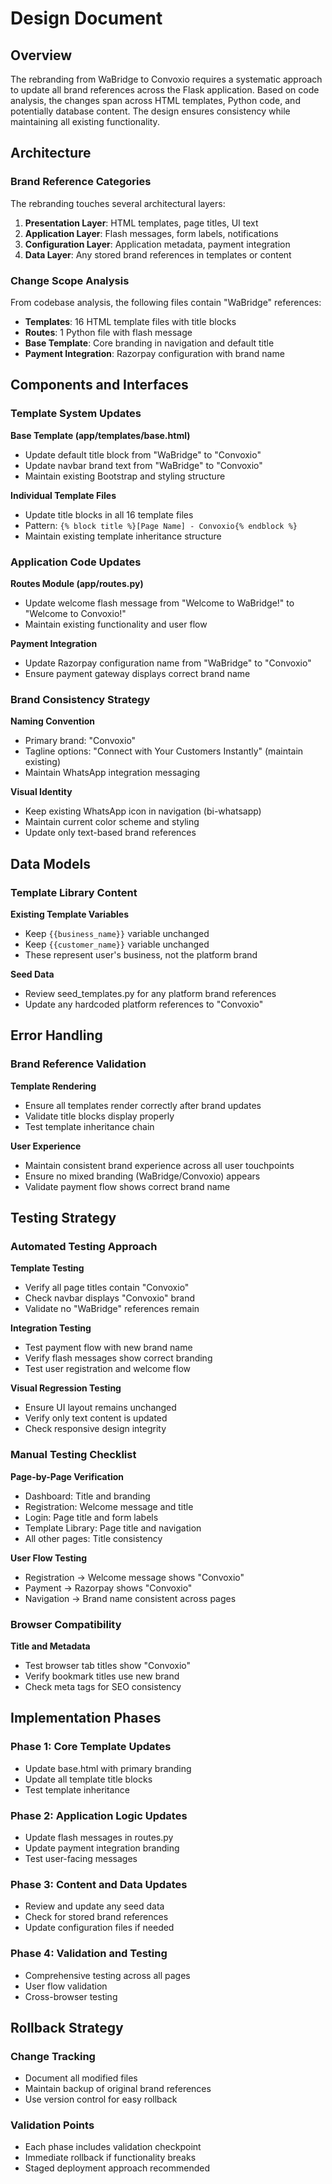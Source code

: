 # Design Document

## Overview

The rebranding from WaBridge to Convoxio requires a systematic approach to update all brand references across the Flask application. Based on code analysis, the changes span across HTML templates, Python code, and potentially database content. The design ensures consistency while maintaining all existing functionality.

## Architecture

### Brand Reference Categories

The rebranding touches several architectural layers:

1. **Presentation Layer**: HTML templates, page titles, UI text
2. **Application Layer**: Flash messages, form labels, notifications
3. **Configuration Layer**: Application metadata, payment integration
4. **Data Layer**: Any stored brand references in templates or content

### Change Scope Analysis

From codebase analysis, the following files contain "WaBridge" references:
- **Templates**: 16 HTML template files with title blocks
- **Routes**: 1 Python file with flash message
- **Base Template**: Core branding in navigation and default title
- **Payment Integration**: Razorpay configuration with brand name

## Components and Interfaces

### Template System Updates

**Base Template (app/templates/base.html)**
- Update default title block from "WaBridge" to "Convoxio"
- Update navbar brand text from "WaBridge" to "Convoxio"
- Maintain existing Bootstrap and styling structure

**Individual Template Files**
- Update title blocks in all 16 template files
- Pattern: `{% block title %}[Page Name] - Convoxio{% endblock %}`
- Maintain existing template inheritance structure

### Application Code Updates

**Routes Module (app/routes.py)**
- Update welcome flash message from "Welcome to WaBridge!" to "Welcome to Convoxio!"
- Maintain existing functionality and user flow

**Payment Integration**
- Update Razorpay configuration name from "WaBridge" to "Convoxio"
- Ensure payment gateway displays correct brand name

### Brand Consistency Strategy

**Naming Convention**
- Primary brand: "Convoxio"
- Tagline options: "Connect with Your Customers Instantly" (maintain existing)
- Maintain WhatsApp integration messaging

**Visual Identity**
- Keep existing WhatsApp icon in navigation (bi-whatsapp)
- Maintain current color scheme and styling
- Update only text-based brand references

## Data Models

### Template Library Content

**Existing Template Variables**
- Keep `{{business_name}}` variable unchanged
- Keep `{{customer_name}}` variable unchanged
- These represent user's business, not the platform brand

**Seed Data**
- Review seed_templates.py for any platform brand references
- Update any hardcoded platform references to "Convoxio"

## Error Handling

### Brand Reference Validation

**Template Rendering**
- Ensure all templates render correctly after brand updates
- Validate title blocks display properly
- Test template inheritance chain

**User Experience**
- Maintain consistent brand experience across all user touchpoints
- Ensure no mixed branding (WaBridge/Convoxio) appears
- Validate payment flow shows correct brand name

## Testing Strategy

### Automated Testing Approach

**Template Testing**
- Verify all page titles contain "Convoxio"
- Check navbar displays "Convoxio" brand
- Validate no "WaBridge" references remain

**Integration Testing**
- Test payment flow with new brand name
- Verify flash messages show correct branding
- Test user registration and welcome flow

**Visual Regression Testing**
- Ensure UI layout remains unchanged
- Verify only text content is updated
- Check responsive design integrity

### Manual Testing Checklist

**Page-by-Page Verification**
- Dashboard: Title and branding
- Registration: Welcome message and title
- Login: Page title and form labels
- Template Library: Page title and navigation
- All other pages: Title consistency

**User Flow Testing**
- Registration → Welcome message shows "Convoxio"
- Payment → Razorpay shows "Convoxio"
- Navigation → Brand name consistent across pages

### Browser Compatibility

**Title and Metadata**
- Test browser tab titles show "Convoxio"
- Verify bookmark titles use new brand
- Check meta tags for SEO consistency

## Implementation Phases

### Phase 1: Core Template Updates
- Update base.html with primary branding
- Update all template title blocks
- Test template inheritance

### Phase 2: Application Logic Updates
- Update flash messages in routes.py
- Update payment integration branding
- Test user-facing messages

### Phase 3: Content and Data Updates
- Review and update any seed data
- Check for stored brand references
- Update configuration files if needed

### Phase 4: Validation and Testing
- Comprehensive testing across all pages
- User flow validation
- Cross-browser testing

## Rollback Strategy

### Change Tracking
- Document all modified files
- Maintain backup of original brand references
- Use version control for easy rollback

### Validation Points
- Each phase includes validation checkpoint
- Immediate rollback if functionality breaks
- Staged deployment approach recommended